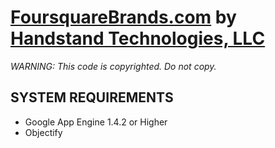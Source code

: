 # [FoursquareBrands.com](http://FoursquareBrands.com) by [Handstand Technologies, LLC](http://handstandtech.com)

*WARNING: This code is copyrighted.  Do not copy.*

## SYSTEM REQUIREMENTS

- Google App Engine 1.4.2 or Higher
- Objectify
